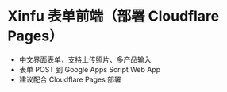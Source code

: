 # Xinfu 表单前端（部署 Cloudflare Pages）

- 中文界面表单，支持上传照片、多产品输入
- 表单 POST 到 Google Apps Script Web App
- 建议配合 Cloudflare Pages 部署

